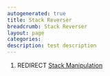 ```yaml
---
autogenerated: true
title: Stack Reverser
breadcrumb: Stack Reverser
layout: page
categories: 
description: test description
---
```


1.  REDIRECT [Stack Manipulation](Stack_Manipulation)
